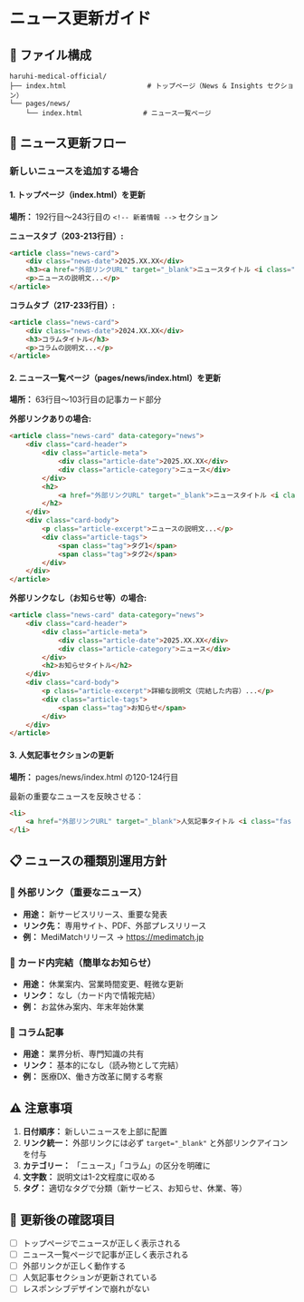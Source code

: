 # ニュース更新ガイド

## 📁 ファイル構成

```
haruhi-medical-official/
├── index.html                    # トップページ（News & Insights セクション）
└── pages/news/
    └── index.html               # ニュース一覧ページ
```

## 🔄 ニュース更新フロー

### 新しいニュースを追加する場合

#### 1. トップページ（index.html）を更新
**場所：** 192行目〜243行目の `<!-- 新着情報 -->` セクション

**ニュースタブ（203-213行目）:**
```html
<article class="news-card">
    <div class="news-date">2025.XX.XX</div>
    <h3><a href="外部リンクURL" target="_blank">ニュースタイトル <i class="fas fa-external-link-alt" style="font-size: 0.8em; margin-left: 0.5em;"></i></a></h3>
    <p>ニュースの説明文...</p>
</article>
```

**コラムタブ（217-233行目）:**
```html
<article class="news-card">
    <div class="news-date">2024.XX.XX</div>
    <h3>コラムタイトル</h3>
    <p>コラムの説明文...</p>
</article>
```

#### 2. ニュース一覧ページ（pages/news/index.html）を更新
**場所：** 63行目〜103行目の記事カード部分

**外部リンクありの場合:**
```html
<article class="news-card" data-category="news">
    <div class="card-header">
        <div class="article-meta">
            <div class="article-date">2025.XX.XX</div>
            <div class="article-category">ニュース</div>
        </div>
        <h2>
            <a href="外部リンクURL" target="_blank">ニュースタイトル <i class="fas fa-external-link-alt"></i></a>
        </h2>
    </div>
    <div class="card-body">
        <p class="article-excerpt">ニュースの説明文...</p>
        <div class="article-tags">
            <span class="tag">タグ1</span>
            <span class="tag">タグ2</span>
        </div>
    </div>
</article>
```

**外部リンクなし（お知らせ等）の場合:**
```html
<article class="news-card" data-category="news">
    <div class="card-header">
        <div class="article-meta">
            <div class="article-date">2025.XX.XX</div>
            <div class="article-category">ニュース</div>
        </div>
        <h2>お知らせタイトル</h2>
    </div>
    <div class="card-body">
        <p class="article-excerpt">詳細な説明文（完結した内容）...</p>
        <div class="article-tags">
            <span class="tag">お知らせ</span>
        </div>
    </div>
</article>
```

#### 3. 人気記事セクションの更新
**場所：** pages/news/index.html の120-124行目

最新の重要なニュースを反映させる：
```html
<li>
    <a href="外部リンクURL" target="_blank">人気記事タイトル <i class="fas fa-external-link-alt"></i></a>
</li>
```

## 📋 ニュースの種類別運用方針

### 🔗 外部リンク（重要なニュース）
- **用途：** 新サービスリリース、重要な発表
- **リンク先：** 専用サイト、PDF、外部プレスリリース
- **例：** MediMatchリリース → https://medimatch.jp

### 📄 カード内完結（簡単なお知らせ）
- **用途：** 休業案内、営業時間変更、軽微な更新
- **リンク：** なし（カード内で情報完結）
- **例：** お盆休み案内、年末年始休業

### 📝 コラム記事
- **用途：** 業界分析、専門知識の共有
- **リンク：** 基本的になし（読み物として完結）
- **例：** 医療DX、働き方改革に関する考察

## ⚠️ 注意事項

1. **日付順序：** 新しいニュースを上部に配置
2. **リンク統一：** 外部リンクには必ず `target="_blank"` と外部リンクアイコンを付与
3. **カテゴリー：** 「ニュース」「コラム」の区分を明確に
4. **文字数：** 説明文は1-2文程度に収める
5. **タグ：** 適切なタグで分類（新サービス、お知らせ、休業、等）

## 🔄 更新後の確認項目

- [ ] トップページでニュースが正しく表示される
- [ ] ニュース一覧ページで記事が正しく表示される
- [ ] 外部リンクが正しく動作する
- [ ] 人気記事セクションが更新されている
- [ ] レスポンシブデザインで崩れがない